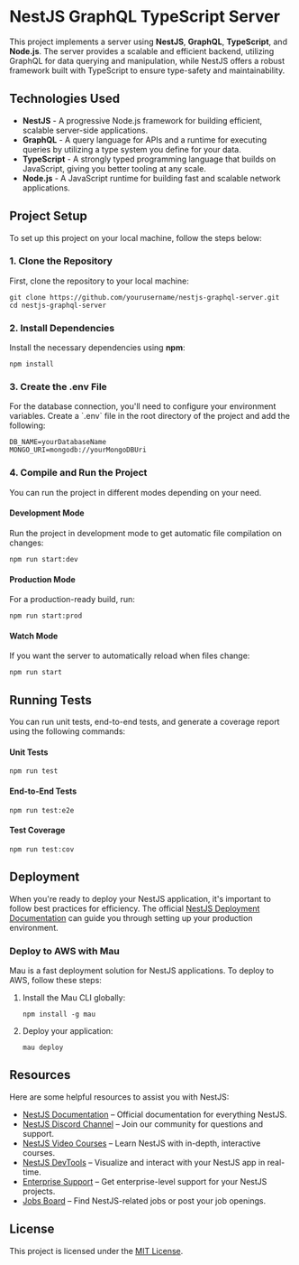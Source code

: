 <h1>NestJS GraphQL TypeScript Server</h1>

<p>This project implements a server using <strong>NestJS</strong>, <strong>GraphQL</strong>, <strong>TypeScript</strong>, and <strong>Node.js</strong>. The server provides a scalable and efficient backend, utilizing GraphQL for data querying and manipulation, while NestJS offers a robust framework built with TypeScript to ensure type-safety and maintainability.</p>

<h2>Technologies Used</h2>
<ul>
  <li><strong>NestJS</strong> - A progressive Node.js framework for building efficient, scalable server-side applications.</li>
  <li><strong>GraphQL</strong> - A query language for APIs and a runtime for executing queries by utilizing a type system you define for your data.</li>
  <li><strong>TypeScript</strong> - A strongly typed programming language that builds on JavaScript, giving you better tooling at any scale.</li>
  <li><strong>Node.js</strong> - A JavaScript runtime for building fast and scalable network applications.</li>
</ul>

<h2>Project Setup</h2>
<p>To set up this project on your local machine, follow the steps below:</p>

<h3>1. Clone the Repository</h3>
<p>First, clone the repository to your local machine:</p>
<pre><code>git clone https://github.com/yourusername/nestjs-graphql-server.git
cd nestjs-graphql-server
</code></pre>

<h3>2. Install Dependencies</h3>
<p>Install the necessary dependencies using <strong>npm</strong>:</p>
<pre><code>npm install
</code></pre>

<h3>3. Create the .env File</h3>
<p>For the database connection, you'll need to configure your environment variables. Create a `.env` file in the root directory of the project and add the following:</p>

<pre><code>DB_NAME=yourDatabaseName
MONGO_URI=mongodb://yourMongoDBUri
</code></pre>

<h3>4. Compile and Run the Project</h3>
<p>You can run the project in different modes depending on your need.</p>

<h4>Development Mode</h4>
<p>Run the project in development mode to get automatic file compilation on changes:</p>
<pre><code>npm run start:dev
</code></pre>

<h4>Production Mode</h4>
<p>For a production-ready build, run:</p>
<pre><code>npm run start:prod
</code></pre>

<h4>Watch Mode</h4>
<p>If you want the server to automatically reload when files change:</p>
<pre><code>npm run start
</code></pre>

<h2>Running Tests</h2>
<p>You can run unit tests, end-to-end tests, and generate a coverage report using the following commands:</p>

<h4>Unit Tests</h4>
<pre><code>npm run test
</code></pre>

<h4>End-to-End Tests</h4>
<pre><code>npm run test:e2e
</code></pre>

<h4>Test Coverage</h4>
<pre><code>npm run test:cov
</code></pre>

<h2>Deployment</h2>
<p>When you're ready to deploy your NestJS application, it's important to follow best practices for efficiency. The official <a href="https://docs.nestjs.com/deployment">NestJS Deployment Documentation</a> can guide you through setting up your production environment.</p>

<h3>Deploy to AWS with <strong>Mau</strong></h3>
<p>Mau is a fast deployment solution for NestJS applications. To deploy to AWS, follow these steps:</p>
<ol>
  <li>Install the Mau CLI globally:</li>
  <pre><code>npm install -g mau
</code></pre>
  <li>Deploy your application:</li>
  <pre><code>mau deploy
</code></pre>
</ol>

<h2>Resources</h2>
<p>Here are some helpful resources to assist you with NestJS:</p>
<ul>
  <li><a href="https://docs.nestjs.com" target="_blank">NestJS Documentation</a> – Official documentation for everything NestJS.</li>
  <li><a href="https://discord.gg/G7Qnnhy" target="_blank">NestJS Discord Channel</a> – Join our community for questions and support.</li>
  <li><a href="https://courses.nestjs.com/" target="_blank">NestJS Video Courses</a> – Learn NestJS with in-depth, interactive courses.</li>
  <li><a href="https://devtools.nestjs.com" target="_blank">NestJS DevTools</a> – Visualize and interact with your NestJS app in real-time.</li>
  <li><a href="https://enterprise.nestjs.com" target="_blank">Enterprise Support</a> – Get enterprise-level support for your NestJS projects.</li>
  <li><a href="https://jobs.nestjs.com" target="_blank">Jobs Board</a> – Find NestJS-related jobs or post your job openings.</li>
</ul>


<h2>License</h2>
<p>This project is licensed under the <a href="https://github.com/nestjs/nest/blob/master/LICENSE" target="_blank">MIT License</a>.</p>
